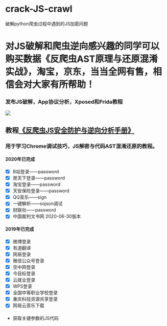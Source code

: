 # crack-JS-crawl
破解python爬虫过程中遇到的JS加密问题

# 对JS破解和爬虫逆向感兴趣的同学可以购买数据《反爬虫AST原理与还原混淆实战》，淘宝，京东，当当全网有售，相信会对大家有所帮助！

### 发布JS破解，App协议分析，Xposed和Frida教程
![](https://mmbiz.qpic.cn/mmbiz_jpg/PAFHVZCvStuRWU5jDNFTPzxURY7dXaDpzwlb3YW6hW6KgjtbVgicfwKtoqaoNSGBIfYoZeqic1NkJtibU1Cs9WVBQ/640?wx_fmt=jpeg&tp=webp&wxfrom=5&wx_lazy=1&wx_co=1)


## 教程[《反爬虫JS安全防护与逆向分析手册》](https://github.com/LoseNine/Restore-JS)
### 用于学习Chrome调试技巧，JS解密与代码AST混淆还原的教程。



#### 2020年已完成
 - [x] B站登录——password
 - [x] 房天下登录——password
 - [x] 淘宝登录——password
 - [x] 天安保险登录——password
 - [x] QQ音乐——sign
 - [x] 一键解析——sojson调试
 - [x] 财联社——password
 - [x] 中国裁判文书网 2020-06-30版本
 
#### 2019年已完成
 - [x] 微博登录
 - [x] 有道翻译
 - [x] 网易登录
 - [x] 微信公众号登录
 - [x] 空中网登录
 - [x] 今目标登录
 - [x] 云就业登录
 - [x] WPS登录
 - [x] 全国中等职业学校登录
 - [x] 重庆科技资源共享登录
 - [x] 网易云音乐下载

####
- 获取关键参数的JS代码

